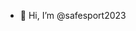 - 👋 Hi, I’m @safesport2023

<!---
safesport2023/safesport2023 is a ✨ special ✨ repository because its `README.md` (this file) appears on your GitHub profile.
You can click the Preview link to take a look at your changes.
--->
